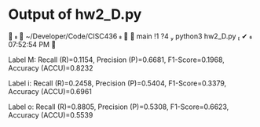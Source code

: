 # Output of hw2_D.py

   ~/Developer/Code/CISC436    main !1 ?4  python3 hw2_D.py  ✔  07:52:54 PM 

Label M: Recall (R)=0.1154, Precision (P)=0.6681, F1-Score=0.1968, Accuracy (ACCU)=0.8232

Label i: Recall (R)=0.2458, Precision (P)=0.5404, F1-Score=0.3379, Accuracy (ACCU)=0.6961

Label o: Recall (R)=0.8805, Precision (P)=0.5308, F1-Score=0.6623, Accuracy (ACCU)=0.5539
